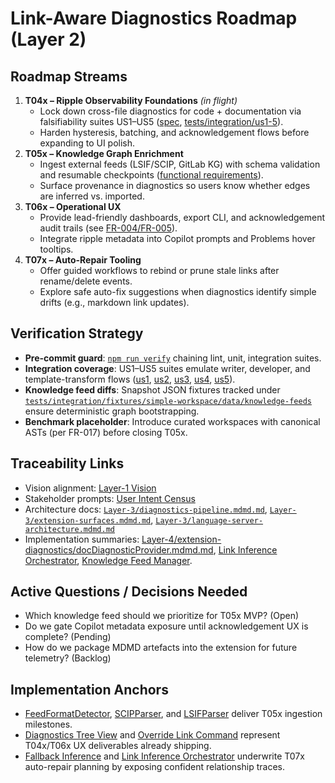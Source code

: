 # Link-Aware Diagnostics Roadmap (Layer 2)

## Roadmap Streams
1. **T04x – Ripple Observability Foundations** *(in flight)*
   - Lock down cross-file diagnostics for code + documentation via falsifiability suites US1–US5 ([spec](../../specs/001-link-aware-diagnostics/spec.md), [tests/integration/us1-5](../../tests/integration)).
   - Harden hysteresis, batching, and acknowledgement flows before expanding to UI polish.
2. **T05x – Knowledge Graph Enrichment**
   - Ingest external feeds (LSIF/SCIP, GitLab KG) with schema validation and resumable checkpoints ([functional requirements](../../specs/001-link-aware-diagnostics/spec.md#functional-requirements)).
   - Surface provenance in diagnostics so users know whether edges are inferred vs. imported.
3. **T06x – Operational UX**
   - Provide lead-friendly dashboards, export CLI, and acknowledgement audit trails (see [FR-004/FR-005](../../specs/001-link-aware-diagnostics/spec.md#functional-requirements)).
   - Integrate ripple metadata into Copilot prompts and Problems hover tooltips.
4. **T07x – Auto-Repair Tooling**
   - Offer guided workflows to rebind or prune stale links after rename/delete events.
   - Explore safe auto-fix suggestions when diagnostics identify simple drifts (e.g., markdown link updates).

## Verification Strategy
- **Pre-commit guard**: [`npm run verify`](../../package.json) chaining lint, unit, integration suites.
- **Integration coverage**: US1–US5 suites emulate writer, developer, and template-transform flows ([us1](../../tests/integration/us1/codeImpact.test.ts), [us2](../../tests/integration/us2/markdownDrift.test.ts), [us3](../../tests/integration/us3/markdownLinkDrift.test.ts), [us4](../../tests/integration/us4/scopeCollision.test.ts), [us5](../../tests/integration/us5/transformRipple.test.ts)).
- **Knowledge feed diffs**: Snapshot JSON fixtures tracked under [`tests/integration/fixtures/simple-workspace/data/knowledge-feeds`](../../tests/integration/fixtures/simple-workspace/data/knowledge-feeds) ensure deterministic graph bootstrapping.
- **Benchmark placeholder**: Introduce curated workspaces with canonical ASTs (per FR-017) before closing T05x.

## Traceability Links
- Vision alignment: [Layer-1 Vision](../layer-1/link-aware-diagnostics-vision.mdmd.md)
- Stakeholder prompts: [User Intent Census](../../AI-Agent-Workspace/Notes/user-intent-census.md)
- Architecture docs: [`Layer-3/diagnostics-pipeline.mdmd.md`](../layer-3/diagnostics-pipeline.mdmd.md), [`Layer-3/extension-surfaces.mdmd.md`](../layer-3/extension-surfaces.mdmd.md), [`Layer-3/language-server-architecture.mdmd.md`](../layer-3/language-server-architecture.mdmd.md)
- Implementation summaries: [Layer-4/extension-diagnostics/docDiagnosticProvider.mdmd.md](../layer-4/extension-diagnostics/docDiagnosticProvider.mdmd.md), [Link Inference Orchestrator](../layer-4/language-server-runtime/linkInferenceOrchestrator.mdmd.md), [Knowledge Feed Manager](../layer-4/knowledge-graph-ingestion/knowledgeFeedManager.mdmd.md).

## Active Questions / Decisions Needed
- Which knowledge feed should we prioritize for T05x MVP? (Open)
- Do we gate Copilot metadata exposure until acknowledgement UX is complete? (Pending)
- How do we package MDMD artefacts into the extension for future telemetry? (Backlog)

## Implementation Anchors
- [FeedFormatDetector](../layer-4/knowledge-graph-ingestion/feedFormatDetector.mdmd.md), [SCIPParser](../layer-4/knowledge-graph-ingestion/scipParser.mdmd.md), and [LSIFParser](../layer-4/knowledge-graph-ingestion/lsifParser.mdmd.md) deliver T05x ingestion milestones.
- [Diagnostics Tree View](../layer-4/extension-views/diagnosticsTree.mdmd.md) and [Override Link Command](../layer-4/extension-commands/overrideLink.mdmd.md) represent T04x/T06x UX deliverables already shipping.
- [Fallback Inference](../layer-4/shared/fallbackInference.mdmd.md) and [Link Inference Orchestrator](../layer-4/language-server-runtime/linkInferenceOrchestrator.mdmd.md) underwrite T07x auto-repair planning by exposing confident relationship traces.
